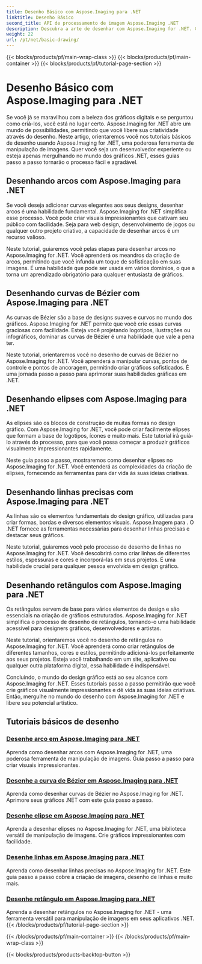 ```yaml
---
title: Desenho Básico com Aspose.Imaging para .NET
linktitle: Desenho Básico
second_title: API de processamento de imagem Aspose.Imaging .NET
description: Descubra a arte de desenhar com Aspose.Imaging for .NET. Crie visuais impressionantes através de guias passo a passo sobre arcos, curvas de Bézier, elipses, linhas e retângulos.
weight: 22
url: /pt/net/basic-drawing/
---
```


{{< blocks/products/pf/main-wrap-class >}}
{{< blocks/products/pf/main-container >}}
{{< blocks/products/pf/tutorial-page-section >}}

# Desenho Básico com Aspose.Imaging para .NET


Se você já se maravilhou com a beleza dos gráficos digitais e se perguntou como criá-los, você está no lugar certo. Aspose.Imaging for .NET abre um mundo de possibilidades, permitindo que você libere sua criatividade através do desenho. Neste artigo, orientaremos você nos tutoriais básicos de desenho usando Aspose.Imaging for .NET, uma poderosa ferramenta de manipulação de imagens. Quer você seja um desenvolvedor experiente ou esteja apenas mergulhando no mundo dos gráficos .NET, esses guias passo a passo tornarão o processo fácil e agradável.

## Desenhando arcos com Aspose.Imaging para .NET

Se você deseja adicionar curvas elegantes aos seus designs, desenhar arcos é uma habilidade fundamental. Aspose.Imaging for .NET simplifica esse processo. Você pode criar visuais impressionantes que cativam seu público com facilidade. Seja para web design, desenvolvimento de jogos ou qualquer outro projeto criativo, a capacidade de desenhar arcos é um recurso valioso.

Neste tutorial, guiaremos você pelas etapas para desenhar arcos no Aspose.Imaging for .NET. Você aprenderá os meandros da criação de arcos, permitindo que você infunda um toque de sofisticação em suas imagens. É uma habilidade que pode ser usada em vários domínios, o que a torna um aprendizado obrigatório para qualquer entusiasta de gráficos.

## Desenhando curvas de Bézier com Aspose.Imaging para .NET

As curvas de Bézier são a base de designs suaves e curvos no mundo dos gráficos. Aspose.Imaging for .NET permite que você crie essas curvas graciosas com facilidade. Esteja você projetando logotipos, ilustrações ou infográficos, dominar as curvas de Bézier é uma habilidade que vale a pena ter.

Neste tutorial, orientaremos você no desenho de curvas de Bézier no Aspose.Imaging for .NET. Você aprenderá a manipular curvas, pontos de controle e pontos de ancoragem, permitindo criar gráficos sofisticados. É uma jornada passo a passo para aprimorar suas habilidades gráficas em .NET.

## Desenhando elipses com Aspose.Imaging para .NET

As elipses são os blocos de construção de muitas formas no design gráfico. Com Aspose.Imaging for .NET, você pode criar facilmente elipses que formam a base de logotipos, ícones e muito mais. Este tutorial irá guiá-lo através do processo, para que você possa começar a produzir gráficos visualmente impressionantes rapidamente.

Neste guia passo a passo, mostraremos como desenhar elipses no Aspose.Imaging for .NET. Você entenderá as complexidades da criação de elipses, fornecendo as ferramentas para dar vida às suas ideias criativas.

## Desenhando linhas precisas com Aspose.Imaging para .NET

As linhas são os elementos fundamentais do design gráfico, utilizadas para criar formas, bordas e diversos elementos visuais. Aspose.Imagem para . O .NET fornece as ferramentas necessárias para desenhar linhas precisas e destacar seus gráficos.

Neste tutorial, guiaremos você pelo processo de desenho de linhas no Aspose.Imaging for .NET. Você descobrirá como criar linhas de diferentes estilos, espessuras e cores e incorporá-las em seus projetos. É uma habilidade crucial para qualquer pessoa envolvida em design gráfico.

## Desenhando retângulos com Aspose.Imaging para .NET

Os retângulos servem de base para vários elementos de design e são essenciais na criação de gráficos estruturados. Aspose.Imaging for .NET simplifica o processo de desenho de retângulos, tornando-o uma habilidade acessível para designers gráficos, desenvolvedores e artistas.

Neste tutorial, orientaremos você no desenho de retângulos no Aspose.Imaging for .NET. Você aprenderá como criar retângulos de diferentes tamanhos, cores e estilos, permitindo adicioná-los perfeitamente aos seus projetos. Esteja você trabalhando em um site, aplicativo ou qualquer outra plataforma digital, essa habilidade é indispensável.

Concluindo, o mundo do design gráfico está ao seu alcance com Aspose.Imaging for .NET. Esses tutoriais passo a passo permitirão que você crie gráficos visualmente impressionantes e dê vida às suas ideias criativas. Então, mergulhe no mundo do desenho com Aspose.Imaging for .NET e libere seu potencial artístico.
## Tutoriais básicos de desenho
### [Desenhe arco em Aspose.Imaging para .NET](./draw-arc/)
Aprenda como desenhar arcos com Aspose.Imaging for .NET, uma poderosa ferramenta de manipulação de imagens. Guia passo a passo para criar visuais impressionantes.
### [Desenhe a curva de Bézier em Aspose.Imaging para .NET](./draw-bezier-curve/)
Aprenda como desenhar curvas de Bézier no Aspose.Imaging for .NET. Aprimore seus gráficos .NET com este guia passo a passo.
### [Desenhe elipse em Aspose.Imaging para .NET](./draw-ellipse/)
Aprenda a desenhar elipses no Aspose.Imaging for .NET, uma biblioteca versátil de manipulação de imagens. Crie gráficos impressionantes com facilidade.
### [Desenhe linhas em Aspose.Imaging para .NET](./draw-lines/)
Aprenda como desenhar linhas precisas no Aspose.Imaging for .NET. Este guia passo a passo cobre a criação de imagens, desenho de linhas e muito mais.
### [Desenhe retângulo em Aspose.Imaging para .NET](./draw-rectangle/)
Aprenda a desenhar retângulos no Aspose.Imaging for .NET - uma ferramenta versátil para manipulação de imagens em seus aplicativos .NET.
{{< /blocks/products/pf/tutorial-page-section >}}

{{< /blocks/products/pf/main-container >}}
{{< /blocks/products/pf/main-wrap-class >}}

{{< blocks/products/products-backtop-button >}}
